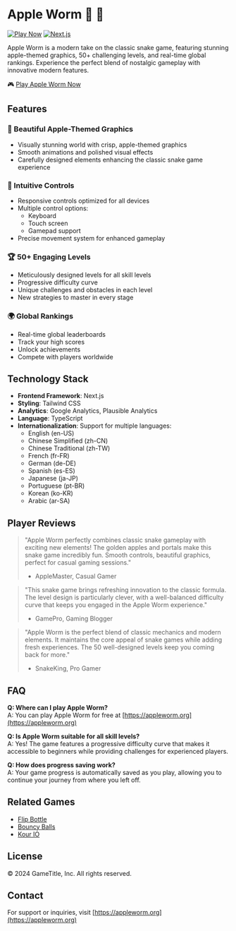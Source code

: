 # Apple Worm 🍎 🐛

[![Play Now](https://img.shields.io/badge/Play%20Now-Apple%20Worm-brightgreen)](https://appleworm.org)
[![Next.js](https://img.shields.io/badge/Built%20with-Next.js-black)](https://nextjs.org/)

Apple Worm is a modern take on the classic snake game, featuring stunning apple-themed graphics, 50+ challenging levels, and real-time global rankings. Experience the perfect blend of nostalgic gameplay with innovative modern features.

🎮 [Play Apple Worm Now](https://appleworm.org)

## Features

### 🎨 Beautiful Apple-Themed Graphics
- Visually stunning world with crisp, apple-themed graphics
- Smooth animations and polished visual effects
- Carefully designed elements enhancing the classic snake game experience

### 🎯 Intuitive Controls
- Responsive controls optimized for all devices
- Multiple control options:
  - Keyboard
  - Touch screen
  - Gamepad support
- Precise movement system for enhanced gameplay

### 🏆 50+ Engaging Levels
- Meticulously designed levels for all skill levels
- Progressive difficulty curve
- Unique challenges and obstacles in each level
- New strategies to master in every stage

### 🌍 Global Rankings
- Real-time global leaderboards
- Track your high scores
- Unlock achievements
- Compete with players worldwide

## Technology Stack

- **Frontend Framework**: Next.js
- **Styling**: Tailwind CSS
- **Analytics**: Google Analytics, Plausible Analytics
- **Language**: TypeScript
- **Internationalization**: Support for multiple languages:
  - English (en-US)
  - Chinese Simplified (zh-CN)
  - Chinese Traditional (zh-TW)
  - French (fr-FR)
  - German (de-DE)
  - Spanish (es-ES)
  - Japanese (ja-JP)
  - Portuguese (pt-BR)
  - Korean (ko-KR)
  - Arabic (ar-SA)

## Player Reviews

> "Apple Worm perfectly combines classic snake gameplay with exciting new elements! The golden apples and portals make this snake game incredibly fun. Smooth controls, beautiful graphics, perfect for casual gaming sessions."
> - AppleMaster, Casual Gamer

> "This snake game brings refreshing innovation to the classic formula. The level design is particularly clever, with a well-balanced difficulty curve that keeps you engaged in the Apple Worm experience."
> - GamePro, Gaming Blogger

> "Apple Worm is the perfect blend of classic mechanics and modern elements. It maintains the core appeal of snake games while adding fresh experiences. The 50 well-designed levels keep you coming back for more."
> - SnakeKing, Pro Gamer

## FAQ

**Q: Where can I play Apple Worm?**  
A: You can play Apple Worm for free at [https://appleworm.org](https://appleworm.org)

**Q: Is Apple Worm suitable for all skill levels?**  
A: Yes! The game features a progressive difficulty curve that makes it accessible to beginners while providing challenges for experienced players.

**Q: How does progress saving work?**  
A: Your game progress is automatically saved as you play, allowing you to continue your journey from where you left off.

## Related Games

- [Flip Bottle](https://flipbottle.org/)
- [Bouncy Balls](https://bouncy-balls.org/)
- [Kour IO](https://kourio.online/)

## License

© 2024 GameTitle, Inc. All rights reserved.

## Contact

For support or inquiries, visit [https://appleworm.org](https://appleworm.org)
